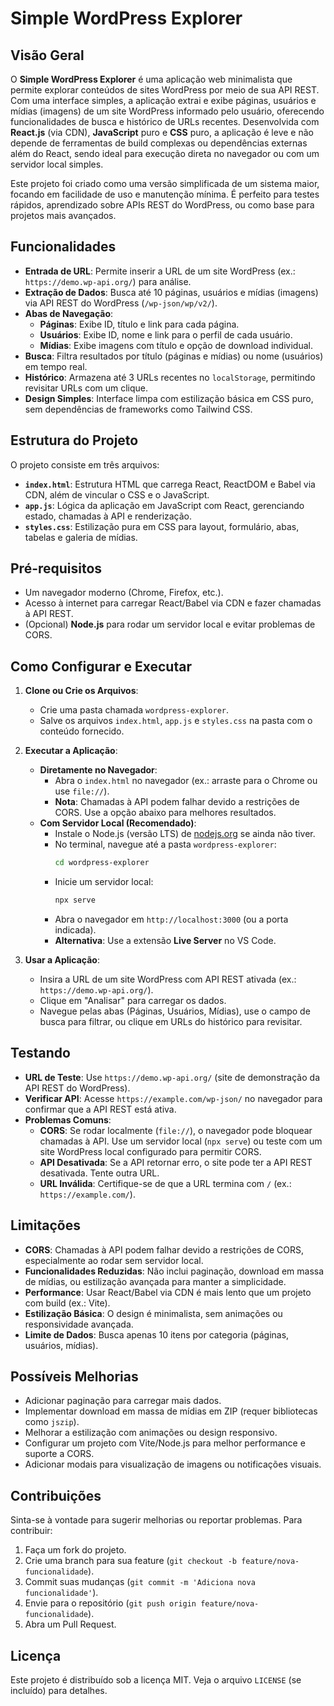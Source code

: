 # Simple WordPress Explorer

## Visão Geral

O **Simple WordPress Explorer** é uma aplicação web minimalista que permite explorar conteúdos de sites WordPress por meio de sua API REST. Com uma interface simples, a aplicação extrai e exibe páginas, usuários e mídias (imagens) de um site WordPress informado pelo usuário, oferecendo funcionalidades de busca e histórico de URLs recentes. Desenvolvida com **React.js** (via CDN), **JavaScript** puro e **CSS** puro, a aplicação é leve e não depende de ferramentas de build complexas ou dependências externas além do React, sendo ideal para execução direta no navegador ou com um servidor local simples.

Este projeto foi criado como uma versão simplificada de um sistema maior, focando em facilidade de uso e manutenção mínima. É perfeito para testes rápidos, aprendizado sobre APIs REST do WordPress, ou como base para projetos mais avançados.

## Funcionalidades

- **Entrada de URL**: Permite inserir a URL de um site WordPress (ex.: `https://demo.wp-api.org/`) para análise.
- **Extração de Dados**: Busca até 10 páginas, usuários e mídias (imagens) via API REST do WordPress (`/wp-json/wp/v2/`).
- **Abas de Navegação**:
  - **Páginas**: Exibe ID, título e link para cada página.
  - **Usuários**: Exibe ID, nome e link para o perfil de cada usuário.
  - **Mídias**: Exibe imagens com título e opção de download individual.
- **Busca**: Filtra resultados por título (páginas e mídias) ou nome (usuários) em tempo real.
- **Histórico**: Armazena até 3 URLs recentes no `localStorage`, permitindo revisitar URLs com um clique.
- **Design Simples**: Interface limpa com estilização básica em CSS puro, sem dependências de frameworks como Tailwind CSS.

## Estrutura do Projeto

O projeto consiste em três arquivos:

- **`index.html`**: Estrutura HTML que carrega React, ReactDOM e Babel via CDN, além de vincular o CSS e o JavaScript.
- **`app.js`**: Lógica da aplicação em JavaScript com React, gerenciando estado, chamadas à API e renderização.
- **`styles.css`**: Estilização pura em CSS para layout, formulário, abas, tabelas e galeria de mídias.

## Pré-requisitos

- Um navegador moderno (Chrome, Firefox, etc.).
- Acesso à internet para carregar React/Babel via CDN e fazer chamadas à API REST.
- (Opcional) **Node.js** para rodar um servidor local e evitar problemas de CORS.

## Como Configurar e Executar

1. **Clone ou Crie os Arquivos**:
   - Crie uma pasta chamada `wordpress-explorer`.
   - Salve os arquivos `index.html`, `app.js` e `styles.css` na pasta com o conteúdo fornecido.

2. **Executar a Aplicação**:
   - **Diretamente no Navegador**:
     - Abra o `index.html` no navegador (ex.: arraste para o Chrome ou use `file://`).
     - **Nota**: Chamadas à API podem falhar devido a restrições de CORS. Use a opção abaixo para melhores resultados.
   - **Com Servidor Local (Recomendado)**:
     - Instale o Node.js (versão LTS) de [nodejs.org](https://nodejs.org/) se ainda não tiver.
     - No terminal, navegue até a pasta `wordpress-explorer`:
       ```bash
       cd wordpress-explorer
       ```
     - Inicie um servidor local:
       ```bash
       npx serve
       ```
     - Abra o navegador em `http://localhost:3000` (ou a porta indicada).
     - **Alternativa**: Use a extensão **Live Server** no VS Code.

3. **Usar a Aplicação**:
   - Insira a URL de um site WordPress com API REST ativada (ex.: `https://demo.wp-api.org/`).
   - Clique em "Analisar" para carregar os dados.
   - Navegue pelas abas (Páginas, Usuários, Mídias), use o campo de busca para filtrar, ou clique em URLs do histórico para revisitar.

## Testando

- **URL de Teste**: Use `https://demo.wp-api.org/` (site de demonstração da API REST do WordPress).
- **Verificar API**: Acesse `https://example.com/wp-json/` no navegador para confirmar que a API REST está ativa.
- **Problemas Comuns**:
  - **CORS**: Se rodar localmente (`file://`), o navegador pode bloquear chamadas à API. Use um servidor local (`npx serve`) ou teste com um site WordPress local configurado para permitir CORS.
  - **API Desativada**: Se a API retornar erro, o site pode ter a API REST desativada. Tente outra URL.
  - **URL Inválida**: Certifique-se de que a URL termina com `/` (ex.: `https://example.com/`).

## Limitações

- **CORS**: Chamadas à API podem falhar devido a restrições de CORS, especialmente ao rodar sem servidor local.
- **Funcionalidades Reduzidas**: Não inclui paginação, download em massa de mídias, ou estilização avançada para manter a simplicidade.
- **Performance**: Usar React/Babel via CDN é mais lento que um projeto com build (ex.: Vite).
- **Estilização Básica**: O design é minimalista, sem animações ou responsividade avançada.
- **Limite de Dados**: Busca apenas 10 itens por categoria (páginas, usuários, mídias).

## Possíveis Melhorias

- Adicionar paginação para carregar mais dados.
- Implementar download em massa de mídias em ZIP (requer bibliotecas como `jszip`).
- Melhorar a estilização com animações ou design responsivo.
- Configurar um projeto com Vite/Node.js para melhor performance e suporte a CORS.
- Adicionar modais para visualização de imagens ou notificações visuais.

## Contribuições

Sinta-se à vontade para sugerir melhorias ou reportar problemas. Para contribuir:
1. Faça um fork do projeto.
2. Crie uma branch para sua feature (`git checkout -b feature/nova-funcionalidade`).
3. Commit suas mudanças (`git commit -m 'Adiciona nova funcionalidade'`).
4. Envie para o repositório (`git push origin feature/nova-funcionalidade`).
5. Abra um Pull Request.

## Licença

Este projeto é distribuído sob a licença MIT. Veja o arquivo `LICENSE` (se incluído) para detalhes.